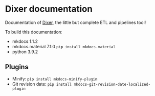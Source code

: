 # Dixer documentation

Documentation of [Dixer](https://dixer.stgo.do), the little but complete ETL and pipelines tool!

To build this documentation:

- mkdocs 1.1.2
- mkdocs material 7.1.0 `pip install mkdocs-material`
- python 3.9.2

## Plugins

- Minify: `pip install mkdocs-minify-plugin`
- Git revision date: `pip install mkdocs-git-revision-date-localized-plugin`